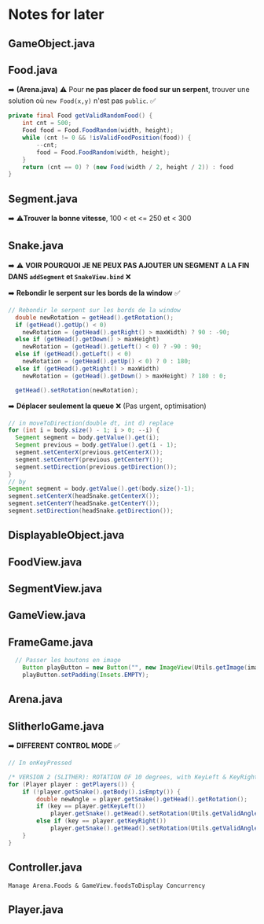 # Notes for later

## GameObject.java

## Food.java

:arrow_right: **(Arena.java)** :warning: Pour **ne pas placer de food sur un serpent**, trouver une solution où `new Food(x,y)` n'est pas `public`. :white_check_mark:

```java
private final Food getValidRandomFood() {
    int cnt = 500;
    Food food = Food.FoodRandom(width, height);
    while (cnt != 0 && !isValidFoodPosition(food)) {
        --cnt;
        food = Food.FoodRandom(width, height);
    }
    return (cnt == 0) ? (new Food(width / 2, height / 2)) : food
}
```

## Segment.java

:arrow_right: :warning:**Trouver la bonne vitesse**, 100 < et <= 250 et < 300

## Snake.java

:arrow_right: :warning: **VOIR POURQUOI JE NE PEUX PAS AJOUTER UN SEGMENT A LA FIN DANS `addSegment` et `SnakeView.bind`** :x:

:arrow_right: **Rebondir le serpent sur les bords de la window** :white_check_mark:

```java
// Rebondir le serpent sur les bords de la window
  double newRotation = getHead().getRotation();
  if (getHead().getUp() < 0)
    newRotation = (getHead().getRight() > maxWidth) ? 90 : -90;
  else if (getHead().getDown() > maxHeight)
    newRotation = (getHead().getLeft() < 0) ? -90 : 90;
  else if (getHead().getLeft() < 0)
    newRotation = (getHead().getUp() < 0) ? 0 : 180;
  else if (getHead().getRight() > maxWidth)
    newRotation = (getHead().getDown() > maxHeight) ? 180 : 0;

  getHead().setRotation(newRotation);
```

:arrow_right: **Déplacer seulement la queue** :x: (Pas urgent, optimisation)

```java
// in moveToDirection(double dt, int d) replace
for (int i = body.size() - 1; i > 0; --i) {
  Segment segment = body.getValue().get(i);
  Segment previous = body.getValue().get(i - 1);
  segment.setCenterX(previous.getCenterX());
  segment.setCenterY(previous.getCenterY());
  segment.setDirection(previous.getDirection());
}
// by
Segment segment = body.getValue().get(body.size()-1);
segment.setCenterX(headSnake.getCenterX());
segment.setCenterY(headSnake.getCenterY());
segment.setDirection(headSnake.getDirection());
```

## DisplayableObject.java

## FoodView.java

## SegmentView.java

## GameView.java

## FrameGame.java

```java
  // Passer les boutons en image
    Button playButton = new Button("", new ImageView(Utils.getImage(imageButtonPlay)));
    playButton.setPadding(Insets.EMPTY);
```

## Arena.java

## SlitherIoGame.java

:arrow_right: **DIFFERENT CONTROL MODE** :white_check_mark:

```java
// In onKeyPressed

/* VERSION 2 (SLITHER): ROTATION OF 10 degrees, with KeyLeft & KeyRight only */
for (Player player : getPlayers()) {
    if (!player.getSnake().getBody().isEmpty()) {
        double newAngle = player.getSnake().getHead().getRotation();
        if (key == player.getKeyLeft())
            player.getSnake().getHead().setRotation(Utils.getValidAngle(newAngle - 10));
        else if (key == player.getKeyRight())
            player.getSnake().getHead().setRotation(Utils.getValidAngle(newAngle + 10));
    }
}

```

## Controller.java

```
Manage Arena.Foods & GameView.foodsToDisplay Concurrency

```

## Player.java
